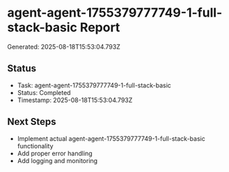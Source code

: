 # agent-agent-1755379777749-1-full-stack-basic Report

Generated: 2025-08-18T15:53:04.793Z

## Status
- Task: agent-agent-1755379777749-1-full-stack-basic
- Status: Completed
- Timestamp: 2025-08-18T15:53:04.793Z

## Next Steps
- Implement actual agent-agent-1755379777749-1-full-stack-basic functionality
- Add proper error handling
- Add logging and monitoring
